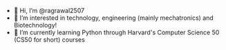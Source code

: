 - 👋 Hi, I’m @ragrawal2507
- 👀 I’m interested in technology, engineering (mainly mechatronics) and Biotechnology!
- 🌱 I’m currently learning Python through Harvard's Computer Science 50 (CS50 for short) courses


<!---
ragrawal2507/ragrawal2507 is a ✨ special ✨ repository because its `README.md` (this file) appears on your GitHub profile.
You can click the Preview link to take a look at your changes.
--->
